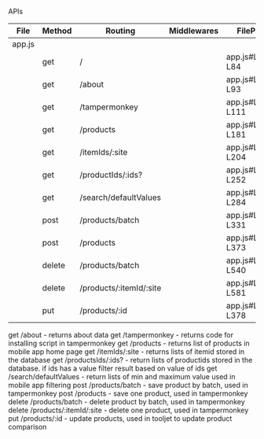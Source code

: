APIs

| File   | Method | Routing                 | Middlewares | FilePath         |
| ------ | ------ | ----------------------- | ----------- | ---------------- |
| app.js |        |                         |             |                  |
|        | get    | /                       |             | app.js#L82-L84   |
|        | get    | /about                  |             | app.js#L86-L93   |
|        | get    | /tampermonkey           |             | app.js#L95-L111  |
|        | get    | /products               |             | app.js#L114-L181 |
|        | get    | /itemIds/:site          |             | app.js#L184-L204 |
|        | get    | /productIds/:ids?       |             | app.js#L207-L252 |
|        | get    | /search/defaultValues   |             | app.js#L254-L284 |
|        | post   | /products/batch         |             | app.js#L287-L331 |
|        | post   | /products               |             | app.js#L334-L373 |
|        | delete | /products/batch         |             | app.js#L515-L540 |
|        | delete | /products/:itemId/:site |             | app.js#L543-L581 |
|        | put    | /products/:id           |             | app.js#L376-L378 |

get /about - returns about data
get /tampermonkey - returns code for installing script in tampermonkey
get /products - returns list of products in mobile app home page
get /itemIds/:site - returns lists of itemid stored in the database
get /productsIds/:ids? - return lists of productids stored in the database. if ids has a value filter result based on value of ids
get /search/defaultValues - return lists of min and maximum value used in mobile app filtering
post /products/batch - save product by batch, used in tampermonkey
post /products - save one product, used in tampermonkey
delete /products/batch - delete product by batch, used in tampermonkey
delete /products/:itemId/:site - delete one product, used in tampermonkey
put /products/:id - update products, used in tooljet to update product comparison
